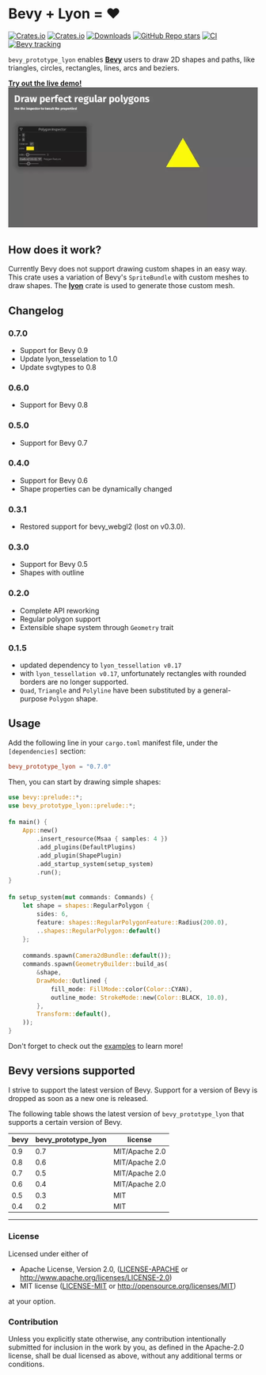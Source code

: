 # Bevy + Lyon = ❤

[![Crates.io](https://img.shields.io/crates/v/bevy_prototype_lyon)](https://crates.io/crates/bevy_prototype_lyon)
[![Crates.io](https://img.shields.io/crates/l/bevy_prototype_lyon)](LICENSE)
[![Downloads](https://img.shields.io/crates/d/bevy_prototype_lyon)](https://crates.io/crates/bevy_prototype_lyon)
[![GitHub Repo stars](https://img.shields.io/github/stars/Nilirad/bevy_prototype_lyon)](https://github.com/Nilirad/bevy_prototype_lyon)
[![CI](https://github.com/Nilirad/bevy_prototype_lyon/actions/workflows/ci.yml/badge.svg)](https://github.com/Nilirad/bevy_prototype_lyon/actions/workflows/ci.yml)
[![Bevy tracking](https://img.shields.io/badge/Bevy%20tracking-main-lightblue)](https://github.com/bevyengine/bevy/blob/main/docs/plugins_guidelines.md#main-branch-tracking)

`bevy_prototype_lyon` enables [**Bevy**](https://bevyengine.org) users to draw 2D shapes and paths, like triangles, circles, rectangles, lines, arcs and beziers.

[**Try out the live demo!**](https://nilirad.github.io/bevy_prototype_lyon_showcase/)
![Regular polygon demo](docs/polygon_demo.webp)

## How does it work?

Currently Bevy does not support drawing custom shapes in an easy way. This crate uses a variation of Bevy's `SpriteBundle` with custom meshes to draw shapes. The [**lyon**](https://docs.rs/lyon_tessellation) crate is used to generate those custom mesh.

## Changelog

### 0.7.0
- Support for Bevy 0.9
- Update lyon_tesselation to 1.0
- Update svgtypes to 0.8

### 0.6.0
- Support for Bevy 0.8

### 0.5.0
- Support for Bevy 0.7

### 0.4.0
- Support for Bevy 0.6
- Shape properties can be dynamically changed

### 0.3.1
- Restored support for bevy_webgl2 (lost on v0.3.0).

### 0.3.0
- Support for Bevy 0.5
- Shapes with outline

### 0.2.0
- Complete API reworking
- Regular polygon support
- Extensible shape system through `Geometry` trait

### 0.1.5
- updated dependency to `lyon_tessellation v0.17`
- with `lyon_tessellation v0.17`, unfortunately rectangles with rounded borders are no longer supported.
- `Quad`, `Triangle` and `Polyline` have been substituted by a general-purpose `Polygon` shape.

## Usage

Add the following line in your `cargo.toml` manifest file, under the `[dependencies]` section:

```TOML
bevy_prototype_lyon = "0.7.0"
```

Then, you can start by drawing simple shapes:

```rust
use bevy::prelude::*;
use bevy_prototype_lyon::prelude::*;

fn main() {
    App::new()
        .insert_resource(Msaa { samples: 4 })
        .add_plugins(DefaultPlugins)
        .add_plugin(ShapePlugin)
        .add_startup_system(setup_system)
        .run();
}

fn setup_system(mut commands: Commands) {
    let shape = shapes::RegularPolygon {
        sides: 6,
        feature: shapes::RegularPolygonFeature::Radius(200.0),
        ..shapes::RegularPolygon::default()
    };

    commands.spawn(Camera2dBundle::default());
    commands.spawn(GeometryBuilder::build_as(
        &shape,
        DrawMode::Outlined {
            fill_mode: FillMode::color(Color::CYAN),
            outline_mode: StrokeMode::new(Color::BLACK, 10.0),
        },
        Transform::default(),
    ));
}
```

Don't forget to check out the [examples](examples/) to learn more!

## Bevy versions supported

I strive to support the latest version of Bevy. Support for a version of Bevy is dropped as soon as a new one is released.

The following table shows the latest version of `bevy_prototype_lyon` that supports a certain version of Bevy.

|bevy|bevy_prototype_lyon| license        |
|---|---|----------------|
|0.9|0.7| MIT/Apache 2.0 |
|0.8|0.6| MIT/Apache 2.0 |
|0.7|0.5| MIT/Apache 2.0 |
|0.6|0.4| MIT/Apache 2.0 |
|0.5|0.3| MIT            |
|0.4|0.2| MIT            |

***

### License

Licensed under either of

 * Apache License, Version 2.0, ([LICENSE-APACHE](LICENSE-APACHE) or http://www.apache.org/licenses/LICENSE-2.0)
 * MIT license ([LICENSE-MIT](LICENSE-MIT) or http://opensource.org/licenses/MIT)

at your option.

### Contribution

Unless you explicitly state otherwise, any contribution intentionally submitted
for inclusion in the work by you, as defined in the Apache-2.0 license, shall be dual licensed as above, without any
additional terms or conditions.
